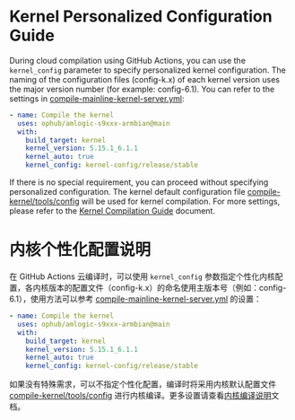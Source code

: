 # Kernel Personalized Configuration Guide

During cloud compilation using GitHub Actions, you can use the `kernel_config` parameter to specify personalized kernel configuration. The naming of the configuration files (config-k.x) of each kernel version uses the major version number (for example: config-6.1). You can refer to the settings in [compile-mainline-kernel-server.yml](../.github/workflows/compile-mainline-kernel-server.yml):

```yaml
- name: Compile the kernel
  uses: ophub/amlogic-s9xxx-armbian@main
  with:
    build_target: kernel
    kernel_version: 5.15.1_6.1.1
    kernel_auto: true
    kernel_config: kernel-config/release/stable
```

If there is no special requirement, you can proceed without specifying personalized configuration. The kernel default configuration file [compile-kernel/tools/config](https://github.com/ophub/amlogic-s9xxx-armbian/tree/main/compile-kernel/tools/config) will be used for kernel compilation. For more settings, please refer to the [Kernel Compilation Guide](https://github.com/ophub/amlogic-s9xxx-armbian/tree/main/compile-kernel) document.

# 内核个性化配置说明

在 GitHub Actions 云编译时，可以使用 `kernel_config` 参数指定个性化内核配置，各内核版本的配置文件（config-k.x）的命名使用主版本号（例如：config-6.1），使用方法可以参考 [compile-mainline-kernel-server.yml](../.github/workflows/compile-mainline-kernel-server.yml) 的设置：

```yaml
- name: Compile the kernel
  uses: ophub/amlogic-s9xxx-armbian@main
  with:
    build_target: kernel
    kernel_version: 5.15.1_6.1.1
    kernel_auto: true
    kernel_config: kernel-config/release/stable
```

如果没有特殊需求，可以不指定个性化配置，编译时将采用内核默认配置文件 [compile-kernel/tools/config](https://github.com/ophub/amlogic-s9xxx-armbian/tree/main/compile-kernel/tools/config) 进行内核编译。更多设置请查看[内核编译说明](https://github.com/ophub/amlogic-s9xxx-armbian/tree/main/compile-kernel)文档。
